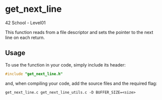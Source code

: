 # get_next_line
42 School - Level01

This function reads from a file descriptor and sets the pointer to the next line on each return.

## Usage

To use the function in your code, simply include its header:

```C
#include "get_next_line.h"
```

and, when compiling your code, add the source files and the required flag:

```
get_next_line.c get_next_line_utils.c -D BUFFER_SIZE=<size>
```
